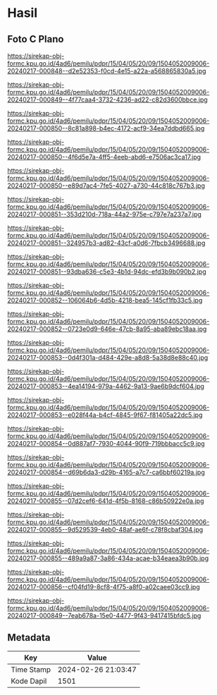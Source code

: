# Hasil

## Foto C Plano

https://sirekap-obj-formc.kpu.go.id/4ad6/pemilu/pdpr/15/04/05/20/09/1504052009006-20240217-000848--d2e52353-f0cd-4e15-a22a-a568865830a5.jpg

https://sirekap-obj-formc.kpu.go.id/4ad6/pemilu/pdpr/15/04/05/20/09/1504052009006-20240217-000849--4f77caa4-3732-4236-ad22-c82d3600bbce.jpg

https://sirekap-obj-formc.kpu.go.id/4ad6/pemilu/pdpr/15/04/05/20/09/1504052009006-20240217-000850--8c81a898-b4ec-4172-acf9-34ea7ddbd665.jpg

https://sirekap-obj-formc.kpu.go.id/4ad6/pemilu/pdpr/15/04/05/20/09/1504052009006-20240217-000850--4f6d5e7a-4ff5-4eeb-abd6-e7506ac3ca17.jpg

https://sirekap-obj-formc.kpu.go.id/4ad6/pemilu/pdpr/15/04/05/20/09/1504052009006-20240217-000850--e89d7ac4-7fe5-4027-a730-44c818c767b3.jpg

https://sirekap-obj-formc.kpu.go.id/4ad6/pemilu/pdpr/15/04/05/20/09/1504052009006-20240217-000851--353d210d-718a-44a2-975e-c797e7a237a7.jpg

https://sirekap-obj-formc.kpu.go.id/4ad6/pemilu/pdpr/15/04/05/20/09/1504052009006-20240217-000851--324957b3-ad82-43cf-a0d6-7fbcb3496688.jpg

https://sirekap-obj-formc.kpu.go.id/4ad6/pemilu/pdpr/15/04/05/20/09/1504052009006-20240217-000851--93dba636-c5e3-4b1d-94dc-efd3b9b090b2.jpg

https://sirekap-obj-formc.kpu.go.id/4ad6/pemilu/pdpr/15/04/05/20/09/1504052009006-20240217-000852--106064b6-4d5b-4218-bea5-145cf1fb33c5.jpg

https://sirekap-obj-formc.kpu.go.id/4ad6/pemilu/pdpr/15/04/05/20/09/1504052009006-20240217-000852--0723e0d9-646e-47cb-8a95-aba89ebc18aa.jpg

https://sirekap-obj-formc.kpu.go.id/4ad6/pemilu/pdpr/15/04/05/20/09/1504052009006-20240217-000853--0d4f301a-d484-429e-a8d8-5a38d8e88c40.jpg

https://sirekap-obj-formc.kpu.go.id/4ad6/pemilu/pdpr/15/04/05/20/09/1504052009006-20240217-000853--4ea14194-979a-4462-9a13-9ae6b9dcf604.jpg

https://sirekap-obj-formc.kpu.go.id/4ad6/pemilu/pdpr/15/04/05/20/09/1504052009006-20240217-000853--e028f44a-b4cf-4845-9f67-f81405a22dc5.jpg

https://sirekap-obj-formc.kpu.go.id/4ad6/pemilu/pdpr/15/04/05/20/09/1504052009006-20240217-000854--0d887af7-7930-4044-90f9-719bbbacc5c9.jpg

https://sirekap-obj-formc.kpu.go.id/4ad6/pemilu/pdpr/15/04/05/20/09/1504052009006-20240217-000854--d69b6da3-d29b-4165-a7c7-ca6bbf60219a.jpg

https://sirekap-obj-formc.kpu.go.id/4ad6/pemilu/pdpr/15/04/05/20/09/1504052009006-20240217-000855--07d2cef6-641d-4f5b-8168-c86b50922e0a.jpg

https://sirekap-obj-formc.kpu.go.id/4ad6/pemilu/pdpr/15/04/05/20/09/1504052009006-20240217-000855--9d529539-4eb0-48af-ae6f-c78f8cbaf304.jpg

https://sirekap-obj-formc.kpu.go.id/4ad6/pemilu/pdpr/15/04/05/20/09/1504052009006-20240217-000855--489a9a87-3a86-434a-acae-b34eaea3b90b.jpg

https://sirekap-obj-formc.kpu.go.id/4ad6/pemilu/pdpr/15/04/05/20/09/1504052009006-20240217-000856--cf04fd19-8cf8-4f75-a8f0-a02caee03cc9.jpg

https://sirekap-obj-formc.kpu.go.id/4ad6/pemilu/pdpr/15/04/05/20/09/1504052009006-20240217-000849--7eab678a-15e0-4477-9f43-9417415bfdc5.jpg


## Metadata

| Key        | Value               |
| ---------- | ------------------- |
| Time Stamp | 2024-02-26 21:03:47 |
| Kode Dapil | 1501                |



